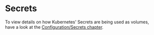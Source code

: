 # Secrets

To view details on how Kubernetes' Secrets are being used as volumes, have a look at the [Configuration/Secrets chapter](./../../000-configuration/secrets.md).
